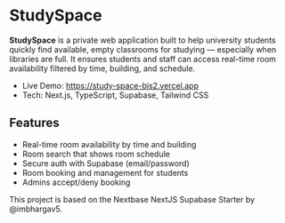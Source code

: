 # StudySpace

**StudySpace** is a private web application built to help university students quickly find available, empty classrooms for studying — especially when libraries are full. It ensures students and staff can access real-time room availability filtered by time, building, and schedule.

- Live Demo: https://study-space-bis2.vercel.app
- Tech: Next.js, TypeScript, Supabase, Tailwind CSS

## Features

- Real-time room availability by time and building
- Room search that shows room schedule 
- Secure auth with Supabase (email/password)
- Room booking and management for students
- Admins accept/deny booking



This project is based on the Nextbase NextJS Supabase Starter by @imbhargav5.
